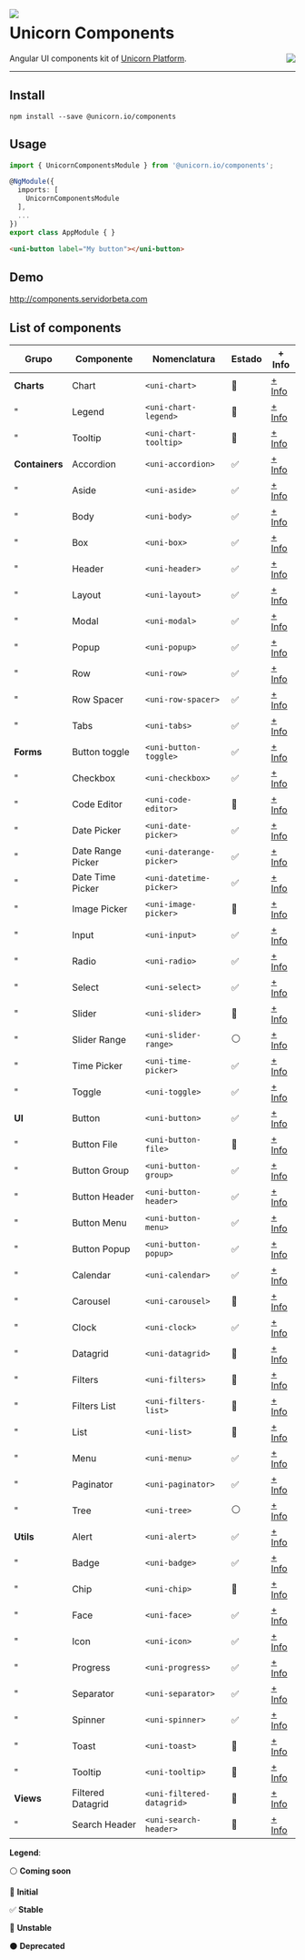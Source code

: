 <a target="_blank" href="https://getunicorn.io"><img src="https://bitbucket-assetroot.s3.amazonaws.com/c/photos/2017/Jul/07/2615006260-5-nitsnetsstudios-ondemand-UNI_avatar.png" align="left"></a>

Unicorn Components
==================

<a target="_blank" href="https://travis-ci.org/nitsnets/unicorn_components"><img src="https://travis-ci.org/nitsnets/unicorn_components.svg?branch=master" align="right"></a>


Angular UI components kit of [Unicorn Platform][unicorn].


----

## Install

```shell
npm install --save @unicorn.io/components
```

## Usage

```typescript
import { UnicornComponentsModule } from '@unicorn.io/components';

@NgModule({
  imports: [
    UnicornComponentsModule
  ],
  ...
})
export class AppModule { }
```

```html
<uni-button label="My button"></uni-button>
```

## Demo

http://components.servidorbeta.com


## List of components

| Grupo          | Componente        | Nomenclatura              | Estado              | + Info 
| -------------- | ----------------- | ------------------------- | ------------------- | ------- 
| **Charts**     | Chart             | `<uni-chart>`             | :large_blue_circle: | [+ Info][charts/chart]
| "              | Legend            | `<uni-chart-legend>`      | :large_blue_circle: | [+ Info][charts/chart-legend]
| "              | Tooltip           | `<uni-chart-tooltip>`     | :red_circle:        | [+ Info][charts/chart-tooltip]
| **Containers** | Accordion         | `<uni-accordion>`         | :white_check_mark:  | [+ Info][containers/accordion]
| "              | Aside             | `<uni-aside>`             | :white_check_mark:  | [+ Info][containers/aside]
| "              | Body              | `<uni-body>`              | :white_check_mark:  | [+ Info][containers/body]
| "              | Box               | `<uni-box>`               | :white_check_mark:  | [+ Info][containers/box]
| "              | Header            | `<uni-header>`            | :white_check_mark:  | [+ Info][containers/header]
| "              | Layout            | `<uni-layout>`            | :white_check_mark:  | [+ Info][containers/layout]
| "              | Modal             | `<uni-modal>`             | :white_check_mark:  | [+ Info][containers/modal]
| "              | Popup             | `<uni-popup>`             | :white_check_mark:  | [+ Info][containers/popup]
| "              | Row               | `<uni-row>`               | :white_check_mark:  | [+ Info][containers/row]
| "              | Row Spacer        | `<uni-row-spacer>`        | :white_check_mark:  | [+ Info][containers/row-spacer]
| "              | Tabs              | `<uni-tabs>`              | :white_check_mark:  | [+ Info][containers/tabs]
| **Forms**      | Button toggle     | `<uni-button-toggle>`     | :white_check_mark:  | [+ Info][forms/button-toggle]
| "              | Checkbox          | `<uni-checkbox>`          | :white_check_mark:  | [+ Info][forms/checkbox]
| "              | Code Editor       | `<uni-code-editor>`       | :red_circle:        | [+ Info][forms/code-editor]
| "              | Date Picker       | `<uni-date-picker>`       | :white_check_mark:  | [+ Info][forms/date-picker]
| "              | Date Range Picker | `<uni-daterange-picker>`  | :white_check_mark:  | [+ Info][forms/daterange-picker]
| "              | Date Time Picker  | `<uni-datetime-picker>`   | :white_check_mark:  | [+ Info][forms/datetime-picker]
| "              | Image Picker      | `<uni-image-picker>`      | :large_blue_circle: | [+ Info][forms/image-picker]
| "              | Input             | `<uni-input>`             | :white_check_mark:  | [+ Info][forms/input]
| "              | Radio             | `<uni-radio>`             | :white_check_mark:  | [+ Info][forms/radio]
| "              | Select            | `<uni-select>`            | :white_check_mark:  | [+ Info][forms/select]
| "              | Slider            | `<uni-slider>`            | :large_blue_circle: | [+ Info][forms/slider]
| "              | Slider Range      | `<uni-slider-range>`      | :white_circle:      | [+ Info][forms/slider-range]
| "              | Time Picker       | `<uni-time-picker>`       | :white_check_mark:  | [+ Info][forms/time-picker]
| "              | Toggle            | `<uni-toggle>`            | :white_check_mark:  | [+ Info][forms/toggle]
| **UI**         | Button            | `<uni-button>`            | :white_check_mark:  | [+ Info][ui/button]
| "              | Button File       | `<uni-button-file>`       | :large_blue_circle: | [+ Info][ui/button-file]
| "              | Button Group      | `<uni-button-group>`      | :white_check_mark:  | [+ Info][ui/button-group]
| "              | Button Header     | `<uni-button-header>`     | :white_check_mark:  | [+ Info][ui/button-header]
| "              | Button Menu       | `<uni-button-menu>`       | :white_check_mark:  | [+ Info][ui/button-menu]
| "              | Button Popup      | `<uni-button-popup>`      | :white_check_mark:  | [+ Info][ui/button-popup]
| "              | Calendar          | `<uni-calendar>`          | :white_check_mark:  | [+ Info][ui/calendar]
| "              | Carousel          | `<uni-carousel>`          | :large_blue_circle: | [+ Info][ui/carousel]
| "              | Clock             | `<uni-clock>`             | :white_check_mark:  | [+ Info][ui/clock]
| "              | Datagrid          | `<uni-datagrid>`          | :large_blue_circle: | [+ Info][ui/datagrid]
| "              | Filters           | `<uni-filters>`           | :large_blue_circle: | [+ Info][ui/filters]
| "              | Filters List      | `<uni-filters-list>`      | :large_blue_circle: | [+ Info][ui/filters-list]
| "              | List              | `<uni-list>`              | :large_blue_circle: | [+ Info][ui/list]
| "              | Menu              | `<uni-menu>`              | :white_check_mark:  | [+ Info][ui/menu]
| "              | Paginator         | `<uni-paginator>`         | :white_check_mark:  | [+ Info][ui/paginator]
| "              | Tree              | `<uni-tree>`              | :white_circle:      | [+ Info][ui/tree]
| **Utils**      | Alert             | `<uni-alert>`             | :white_check_mark:  | [+ Info][utils/alert]
| "              | Badge             | `<uni-badge>`             | :white_check_mark:  | [+ Info][utils/badge]
| "              | Chip              | `<uni-chip>`              | :large_blue_circle: | [+ Info][utils/chip]
| "              | Face              | `<uni-face>`              | :white_check_mark:  | [+ Info][utils/face]
| "              | Icon              | `<uni-icon>`              | :white_check_mark:  | [+ Info][utils/icon]
| "              | Progress          | `<uni-progress>`          | :white_check_mark:  | [+ Info][utils/progress]
| "              | Separator         | `<uni-separator>`         | :white_check_mark:  | [+ Info][utils/separator]
| "              | Spinner           | `<uni-spinner>`           | :white_check_mark:  | [+ Info][utils/spinner]
| "              | Toast             | `<uni-toast>`             | :red_circle:        | [+ Info][utils/toast]
| "              | Tooltip           | `<uni-tooltip>`           | :red_circle:        | [+ Info][utils/tooltip]
| **Views**      | Filtered Datagrid | `<uni-filtered-datagrid>` | :large_blue_circle: | [+ Info][views/filtered-datagrid]
| "              | Search Header     | `<uni-search-header>`     | :large_blue_circle: | [+ Info][views/search-header]

**Legend**:

:white_circle: **Coming soon** 

:large_blue_circle: **Initial**

:white_check_mark: **Stable**

:red_circle: **Unstable**

:black_circle: **Deprecated**


[unicorn]: https://getunicorn.io
[demo]: http://components.servidorbeta.com

[charts/chart]: https://github.com/nitsnets/unicorn_components/tree/master/src/components/charts/chart
[charts/chart-legend]: https://github.com/nitsnets/unicorn_components/tree/master/src/components/charts/chart-legend
[charts/chart-tooltip]: https://github.com/nitsnets/unicorn_components/tree/master/src/components/charts/chart-tooltip
[containers/accordion]: https://github.com/nitsnets/unicorn_components/tree/master/src/components/containers/accordion
[containers/aside]: https://github.com/nitsnets/unicorn_components/tree/master/src/components/containers/aside
[containers/body]: https://github.com/nitsnets/unicorn_components/tree/master/src/components/containers/body
[containers/box]: https://github.com/nitsnets/unicorn_components/tree/master/src/components/containers/box
[containers/header]: https://github.com/nitsnets/unicorn_components/tree/master/src/components/containers/header
[containers/layout]: https://github.com/nitsnets/unicorn_components/tree/master/src/components/containers/layout
[containers/modal]: https://github.com/nitsnets/unicorn_components/tree/master/src/components/containers/modal
[containers/popup]: https://github.com/nitsnets/unicorn_components/tree/master/src/components/containers/popup
[containers/row]: https://github.com/nitsnets/unicorn_components/tree/master/src/components/containers/row
[containers/row-spacer]: https://github.com/nitsnets/unicorn_components/tree/master/src/components/containers/row-spacer
[containers/tabs]: https://github.com/nitsnets/unicorn_components/tree/master/src/components/containers/tabs
[forms/button-toggle]: https://github.com/nitsnets/unicorn_components/tree/master/src/components/forms/button-toggle
[forms/checkbox]: https://github.com/nitsnets/unicorn_components/tree/master/src/components/forms/checkbox
[forms/code-editor]: https://github.com/nitsnets/unicorn_components/tree/master/src/components/forms/code-editor
[forms/date-picker]: https://github.com/nitsnets/unicorn_components/tree/master/src/components/forms/date-picker
[forms/daterange-picker]: https://github.com/nitsnets/unicorn_components/tree/master/src/components/forms/daterange-picker
[forms/datetime-picker]: https://github.com/nitsnets/unicorn_components/tree/master/src/components/forms/datetime-picker
[forms/image-picker]: https://github.com/nitsnets/unicorn_components/tree/master/src/components/forms/image-picker
[forms/input]: https://github.com/nitsnets/unicorn_components/tree/master/src/components/forms/input
[forms/radio]: https://github.com/nitsnets/unicorn_components/tree/master/src/components/forms/radio
[forms/select]: https://github.com/nitsnets/unicorn_components/tree/master/src/components/forms/select
[forms/slider]: https://github.com/nitsnets/unicorn_components/tree/master/src/components/forms/slider
[forms/slider-range]: https://github.com/nitsnets/unicorn_components/tree/master/src/components/forms/slider-range
[forms/time-picker]: https://github.com/nitsnets/unicorn_components/tree/master/src/components/forms/time-picker
[forms/toggle]: https://github.com/nitsnets/unicorn_components/tree/master/src/components/forms/toggle
[ui/button]: https://github.com/nitsnets/unicorn_components/tree/master/src/components/ui/button
[ui/button-file]: https://github.com/nitsnets/unicorn_components/tree/master/src/components/ui/button
[ui/button-group]: https://github.com/nitsnets/unicorn_components/tree/master/src/components/ui/button-group
[ui/button-header]: https://github.com/nitsnets/unicorn_components/tree/master/src/components/ui/button-header
[ui/button-menu]: https://github.com/nitsnets/unicorn_components/tree/master/src/components/ui/button-menu
[ui/button-popup]: https://github.com/nitsnets/unicorn_components/tree/master/src/components/ui/button-popup
[ui/calendar]: https://github.com/nitsnets/unicorn_components/tree/master/src/components/ui/calendar
[ui/carousel]: https://github.com/nitsnets/unicorn_components/tree/master/src/components/ui/carousel
[ui/clock]: https://github.com/nitsnets/unicorn_components/tree/master/src/components/ui/clock
[ui/datagrid]: https://github.com/nitsnets/unicorn_components/tree/master/src/components/ui/datagrid
[ui/filters]: https://github.com/nitsnets/unicorn_components/tree/master/src/components/ui/filters
[ui/filters-list]: https://github.com/nitsnets/unicorn_components/tree/master/src/components/ui/filters-list
[ui/list]: https://github.com/nitsnets/unicorn_components/tree/master/src/components/ui/list
[ui/menu]: https://github.com/nitsnets/unicorn_components/tree/master/src/components/ui/menu
[ui/paginator]: https://github.com/nitsnets/unicorn_components/tree/master/src/components/ui/paginator
[ui/tree]: https://github.com/nitsnets/unicorn_components/tree/master/src/components/ui/tree
[utils/alert]: https://github.com/nitsnets/unicorn_components/tree/master/src/components/utils/alert
[utils/badge]: https://github.com/nitsnets/unicorn_components/tree/master/src/components/utils/badge
[utils/chip]: https://github.com/nitsnets/unicorn_components/tree/master/src/components/utils/chip
[utils/face]: https://github.com/nitsnets/unicorn_components/tree/master/src/components/utils/face
[utils/icon]: https://github.com/nitsnets/unicorn_components/tree/master/src/components/utils/icon
[utils/progress]: https://github.com/nitsnets/unicorn_components/tree/master/src/components/utils/progress
[utils/separator]: https://github.com/nitsnets/unicorn_components/tree/master/src/components/utils/separator
[utils/spinner]: https://github.com/nitsnets/unicorn_components/tree/master/src/components/utils/spinner
[utils/toast]: https://github.com/nitsnets/unicorn_components/tree/master/src/components/utils/toast
[utils/tooltip]: https://github.com/nitsnets/unicorn_components/tree/master/src/components/utils/tooltip
[views/filtered-datagrid]: https://github.com/nitsnets/unicorn_components/tree/master/src/components/views/filtered-datagrid
[views/search-header]: https://github.com/nitsnets/unicorn_components/tree/master/src/components/views/search-header
